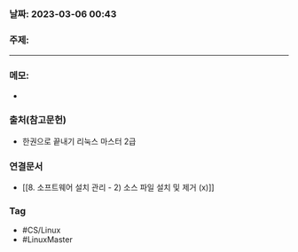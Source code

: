 ### 날짜: 2023-03-06 00:43

### 주제: 
---
### 메모: 
- 

### 출처(참고문헌) 
- 한권으로 끝내기 리눅스 마스터 2급

### 연결문서 
- [[8. 소프트웨어 설치 관리 - 2) 소스 파일 설치 및 제거 (x)]]

### Tag
- #CS/Linux 
- #LinuxMaster 